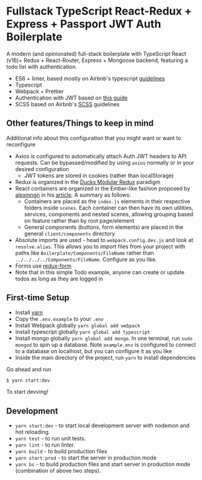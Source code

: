 # Fullstack TypeScript React-Redux + Express + Passport JWT Auth Boilerplate

A modern (and opinionated) full-stack boilerplate with TypeScript React (v16)+ Redux + React-Router, Express + Mongoose backend, featuring a todo list with authentication.

* ES6 + linter, based mostly on Airbnb's typescript [guidelines](https://github.com/airbnb/javascript)
* Typescript
* Webpack + Prettier
* Authentication with JWT based on [this guide](https://medium.com/@rajaraodv/securing-react-redux-apps-with-jwt-tokens-fcfe81356ea0)
* SCSS based on Airbnb's [SCSS](https://github.com/airbnb/css) guidelines

## Other features/Things to keep in mind

Additional info about this configuration that you might want or want to reconfigure

* Axios is configured to automatically attach Auth JWT headers to API requests. Can be bypassed/modified by using `axios` normally or in your desired configuration
  * JWT tokens are stored in cookies (rather than localStorage)
* Redux is organized in the [Ducks Modular Redux](https://github.com/erikras/ducks-modular-redux) paradigm
* React containers are organized in the Ember-like fashion proposed by [alexmngn](https://medium.com/@alexmngn) in his [article](https://medium.com/@alexmngn/how-to-better-organize-your-react-applications-2fd3ea1920f1). A summary as follows:
  * Containers are placed as the `index.js` elements in their respective folders inside `scenes`. Each container can then have its own utilities, services, components and nested scenes, allowing grouping based on feature rather than by root page/element
  * General components (buttons, form elements) are placed in the general `client/components` directory
* Absolute imports are used - head to `webpack.config.dev.js` and look at `resolve.alias`. This allows you to import files from your project with paths like `Boilerplate/Components/FileName` rather than `../../../../Components/FileName`. Configure as you like.
* Forms use [redux-form](https://github.com/https://redux-form.com)
* Note that in this simple Todo example, anyone can create or update todos as long as they are logged in

## First-time Setup

* Install [yarn](https://yarnpkg.com/en/docs/install)
* Copy the `.env.example` to your `.env`
* Install Webpack globally `yarn global add webpack`
* Install typescript globally `yarn global add typescript`
* Install mongo globally `yarn global add mongo`. In one terminal, run `sudo mongod` to spin up a database. Note `example.env` is configured to connect to a database on localhost, but you can configure it as you like
* Inside the main directory of the project, run `yarn` to install dependencies

Go ahead and run
```bash
$ yarn start:dev
```

To start devving!

## Development

* `yarn start:dev` - to start local development server with nodemon and hot reloading.
* `yarn test` - to run unit tests.
* `yarn lint` - to run linter.
* `yarn build` - to build production files
* `yarn start:prod` - to start the server in production mode
* `yarn bs` - to build production files and start server in production mode (combination of above two steps).
